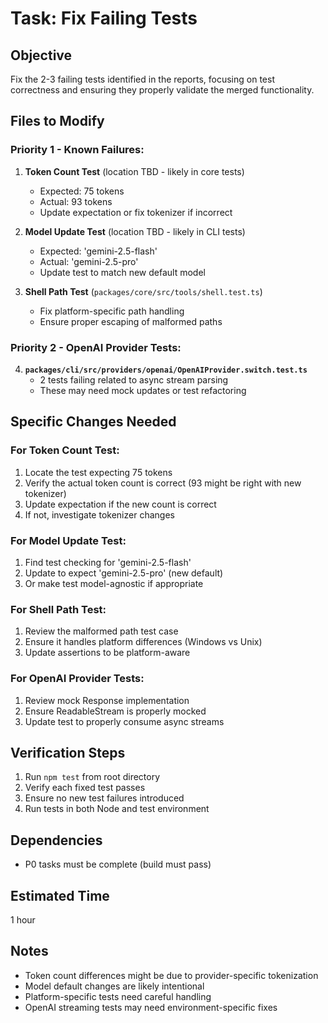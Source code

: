 # Task: Fix Failing Tests

## Objective

Fix the 2-3 failing tests identified in the reports, focusing on test correctness and ensuring they properly validate the merged functionality.

## Files to Modify

### Priority 1 - Known Failures:

1. **Token Count Test** (location TBD - likely in core tests)
   - Expected: 75 tokens
   - Actual: 93 tokens
   - Update expectation or fix tokenizer if incorrect

2. **Model Update Test** (location TBD - likely in CLI tests)
   - Expected: 'gemini-2.5-flash'
   - Actual: 'gemini-2.5-pro'
   - Update test to match new default model

3. **Shell Path Test** (`packages/core/src/tools/shell.test.ts`)
   - Fix platform-specific path handling
   - Ensure proper escaping of malformed paths

### Priority 2 - OpenAI Provider Tests:

4. **`packages/cli/src/providers/openai/OpenAIProvider.switch.test.ts`**
   - 2 tests failing related to async stream parsing
   - These may need mock updates or test refactoring

## Specific Changes Needed

### For Token Count Test:

1. Locate the test expecting 75 tokens
2. Verify the actual token count is correct (93 might be right with new tokenizer)
3. Update expectation if the new count is correct
4. If not, investigate tokenizer changes

### For Model Update Test:

1. Find test checking for 'gemini-2.5-flash'
2. Update to expect 'gemini-2.5-pro' (new default)
3. Or make test model-agnostic if appropriate

### For Shell Path Test:

1. Review the malformed path test case
2. Ensure it handles platform differences (Windows vs Unix)
3. Update assertions to be platform-aware

### For OpenAI Provider Tests:

1. Review mock Response implementation
2. Ensure ReadableStream is properly mocked
3. Update test to properly consume async streams

## Verification Steps

1. Run `npm test` from root directory
2. Verify each fixed test passes
3. Ensure no new test failures introduced
4. Run tests in both Node and test environment

## Dependencies

- P0 tasks must be complete (build must pass)

## Estimated Time

1 hour

## Notes

- Token count differences might be due to provider-specific tokenization
- Model default changes are likely intentional
- Platform-specific tests need careful handling
- OpenAI streaming tests may need environment-specific fixes
